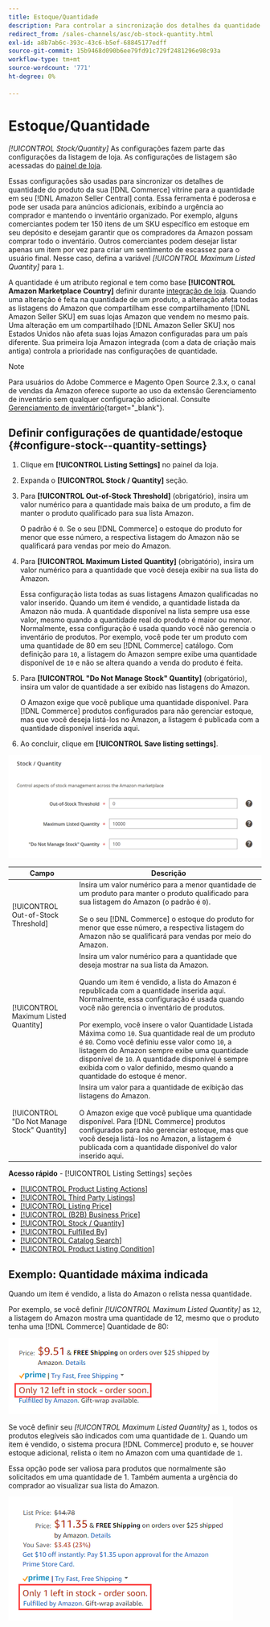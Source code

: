 ```yaml
---
title: Estoque/Quantidade
description: Para controlar a sincronização dos detalhes da quantidade do produto da loja do Commerce com a sua [!DNL Amazon Seller Central] , atualize as configurações de Estoque/Quantidade.
redirect_from: /sales-channels/asc/ob-stock-quantity.html
exl-id: a8b7ab6c-393c-43c6-b5ef-68845177edff
source-git-commit: 15b9468d090b6ee79fd91c729f2481296e98c93a
workflow-type: tm+mt
source-wordcount: '771'
ht-degree: 0%

---
```


# Estoque/Quantidade

*[!UICONTROL Stock/Quantity]* As configurações fazem parte das configurações da listagem de loja. As configurações de listagem são acessadas do [painel de loja](./amazon-store-dashboard.md).

Essas configurações são usadas para sincronizar os detalhes de quantidade do produto da sua [!DNL Commerce] vitrine para a quantidade em seu [!DNL Amazon Seller Central] conta. Essa ferramenta é poderosa e pode ser usada para anúncios adicionais, exibindo a urgência ao comprador e mantendo o inventário organizado. Por exemplo, alguns comerciantes podem ter 150 itens de um SKU específico em estoque em seu depósito e desejam garantir que os compradores da Amazon possam comprar todo o inventário. Outros comerciantes podem desejar listar apenas um item por vez para criar um sentimento de escassez para o usuário final. Nesse caso, defina a variável *[!UICONTROL Maximum Listed Quantity]* para `1`.

A quantidade é um atributo regional e tem como base **[!UICONTROL Amazon Marketplace Country]** definir durante [integração de loja](./store-integration.md). Quando uma alteração é feita na quantidade de um produto, a alteração afeta todas as listagens do Amazon que compartilham esse compartilhamento [!DNL Amazon Seller SKU] em suas lojas Amazon que vendem no mesmo país. Uma alteração em um compartilhado [!DNL Amazon Seller SKU] nos Estados Unidos não afeta suas lojas Amazon configuradas para um país diferente. Sua primeira loja Amazon integrada (com a data de criação mais antiga) controla a prioridade nas configurações de quantidade.

>[!NOTE]
>
>Para usuários do Adobe Commerce e Magento Open Source 2.3.x, o canal de vendas da Amazon oferece suporte ao uso da extensão Gerenciamento de inventário sem qualquer configuração adicional. Consulte [Gerenciamento de inventário](https://docs.magento.com/user-guide/v2.3/catalog/inventory-management.html){target=&quot;_blank&quot;}.

## Definir configurações de quantidade/estoque {#configure-stock--quantity-settings}

1. Clique em **[!UICONTROL Listing Settings]** no painel da loja.

1. Expanda o **[!UICONTROL Stock / Quantity]** seção.

1. Para **[!UICONTROL Out-of-Stock Threshold]** (obrigatório), insira um valor numérico para a quantidade mais baixa de um produto, a fim de manter o produto qualificado para sua lista Amazon.

   O padrão é `0`. Se o seu [!DNL Commerce] o estoque do produto for menor que esse número, a respectiva listagem do Amazon não se qualificará para vendas por meio do Amazon.

1. Para **[!UICONTROL Maximum Listed Quantity]** (obrigatório), insira um valor numérico para a quantidade que você deseja exibir na sua lista do Amazon.

   Essa configuração lista todas as suas listagens Amazon qualificadas no valor inserido. Quando um item é vendido, a quantidade listada da Amazon não muda. A quantidade disponível na lista sempre usa esse valor, mesmo quando a quantidade real do produto é maior ou menor. Normalmente, essa configuração é usada quando você não gerencia o inventário de produtos. Por exemplo, você pode ter um produto com uma quantidade de 80 em seu [!DNL Commerce] catálogo. Com definição para `10`, a listagem do Amazon sempre exibe uma quantidade disponível de `10` e não se altera quando a venda do produto é feita.

1. Para **[!UICONTROL "Do Not Manage Stock" Quantity]** (obrigatório), insira um valor de quantidade a ser exibido nas listagens do Amazon.

   O Amazon exige que você publique uma quantidade disponível. Para [!DNL Commerce] produtos configurados para não gerenciar estoque, mas que você deseja listá-los no Amazon, a listagem é publicada com a quantidade disponível inserida aqui.

1. Ao concluir, clique em **[!UICONTROL Save listing settings]**.

![Configurações de estoque/quantidade](assets/amazon-stock-quantity.png)

| Campo | Descrição |
|---|---|
| [!UICONTROL Out-of-Stock Threshold] | Insira um valor numérico para a menor quantidade de um produto para manter o produto qualificado para sua listagem do Amazon (o padrão é `0`).<br><br>Se o seu [!DNL Commerce] o estoque do produto for menor que esse número, a respectiva listagem do Amazon não se qualificará para vendas por meio do Amazon. |
| [!UICONTROL Maximum Listed Quantity] | Insira um valor numérico para a quantidade que deseja mostrar na sua lista da Amazon.<br><br>Quando um item é vendido, a lista do Amazon é republicada com a quantidade inserida aqui. Normalmente, essa configuração é usada quando você não gerencia o inventário de produtos.<br><br>Por exemplo, você insere o valor Quantidade Listada Máxima como `10`. Sua quantidade real de um produto é `80`. Como você definiu esse valor como `10`, a listagem do Amazon sempre exibe uma quantidade disponível de `10`. A quantidade disponível é sempre exibida com o valor definido, mesmo quando a quantidade do estoque é menor. |
| [!UICONTROL "Do Not Manage Stock" Quantity] | Insira um valor para a quantidade de exibição das listagens do Amazon.<br><br>O Amazon exige que você publique uma quantidade disponível. Para [!DNL Commerce] produtos configurados para não gerenciar estoque, mas que você deseja listá-los no Amazon, a listagem é publicada com a quantidade disponível do valor inserido aqui. |

**Acesso rápido** - [!UICONTROL Listing Settings] seções

- [[!UICONTROL Product Listing Actions]](./product-listing-actions.md)
- [[!UICONTROL Third Party Listings]](./third-party-listing-settings.md)
- [[!UICONTROL Listing Price]](./listing-price.md)
- [[!UICONTROL (B2B) Business Price]](./business-pricing.md)
- [[!UICONTROL Stock / Quantity]](./stock-quantity.md)
- [[!UICONTROL Fulfilled By]](./fulfilled-by.md)
- [[!UICONTROL Catalog Search]](./catalog-search.md)
- [[!UICONTROL Product Listing Condition]](./product-listing-condition.md)

## Exemplo: Quantidade máxima indicada

Quando um item é vendido, a lista do Amazon o relista nessa quantidade.

Por exemplo, se você definir *[!UICONTROL Maximum Listed Quantity]* as `12`, a listagem do Amazon mostra uma quantidade de 12, mesmo que o produto tenha uma [!DNL Commerce] Quantidade de 80:

![Quantidade máxima listada exemplo 1](assets/amazon-max-listed-quantity.png)

Se você definir seu *[!UICONTROL Maximum Listed Quantity]* as `1`, todos os produtos elegíveis são indicados com uma quantidade de `1`. Quando um item é vendido, o sistema procura [!DNL Commerce] produto e, se houver estoque adicional, relista o item no Amazon com uma quantidade de `1`.

Essa opção pode ser valiosa para produtos que normalmente são solicitados em uma quantidade de 1. Também aumenta a urgência do comprador ao visualizar sua lista do Amazon.

![Quantidade máxima listada exemplo 2](assets/amazon-max-listed-quantity-1.png)
